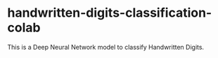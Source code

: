 # handwritten-digits-classification-colab
This is a Deep Neural Network model to classify Handwritten Digits.
